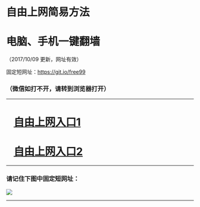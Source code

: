 ﻿# 自由上网简易方法

# 电脑、手机一键翻墙

（2017/10/09 更新，网址有效）

固定短网址：https://git.io/free99

### （微信如打不开，请转到浏览器打开）


***





# &nbsp;&nbsp; <a href="http://ft14661783.fwq-tz-1001.info/fwqtz01.html?t=100900132445 " target="_blank">自由上网入口1</a>
# &nbsp;&nbsp; <a href="http://ft1362717198.fwq-tz-1002.info/fwqtz02.html?t=10090019070 " target="_blank">自由上网入口2</a>
***

### 请记住下图中固定短网址：

<img src="https://s3-us-west-2.amazonaws.com/fwq-1001/yjfq-20170905okok.png" /> 


***

